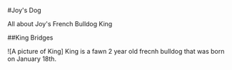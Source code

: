 #Joy's Dog

All about Joy's French Bulldog King

##King Bridges 

![A picture of King] 
King is a fawn 2 year old frecnh bulldog that was born on January 18th. 

